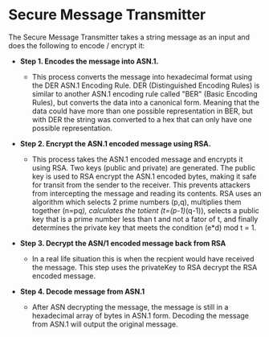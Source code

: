 # Secure Message Transmitter

The Secure Message Transmitter takes a string message as an input and does the following to encode / encrypt it:

- **Step 1. Encodes the message into ASN.1.**
     - This process converts the message into hexadecimal format using the DER ASN.1 Encoding Rule. DER (Distinguished Encoding Rules) is similar to another ASN.1 encoding rule called "BER" (Basic Encoding Rules), but converts the data into a canonical form. Meaning that the data could have more than one possible representation in BER, but with DER the string was converted to a hex that can only have one possible representation.
  
- **Step 2. Encrypt the ASN.1 encoded message using RSA.**
    - This process takes the ASN.1 encoded message and encrypts it using RSA. Two keys (public and private) are generated. The public key is used to RSA encrypt the ASN.1 encoded bytes, making it safe for transit from the sender to the receiver. This prevents attackers from intercepting the message and reading its contents. RSA uses an algorithm which selects 2 prime numbers (p,q), multiplies them together (n=p*q), calculates the totient (t=(p-1)*(q-1)), selects a public key that is a prime number less than t and not a fator of t, and finally determines the private key that meets the condition (e*d) mod t = 1.
  
- **Step 3. Decrypt the ASN/1 encoded message back from RSA**
    - In a real life situation this is when the recpient would have received the message. This step uses the privateKey to RSA decrypt the RSA encoded message.

 - **Step 4. Decode message from ASN.1**
    - After ASN decrypting the message, the message is still in a hexadecimal array of bytes in ASN.1 form. Decoding the message from ASN.1 will output the original message.
